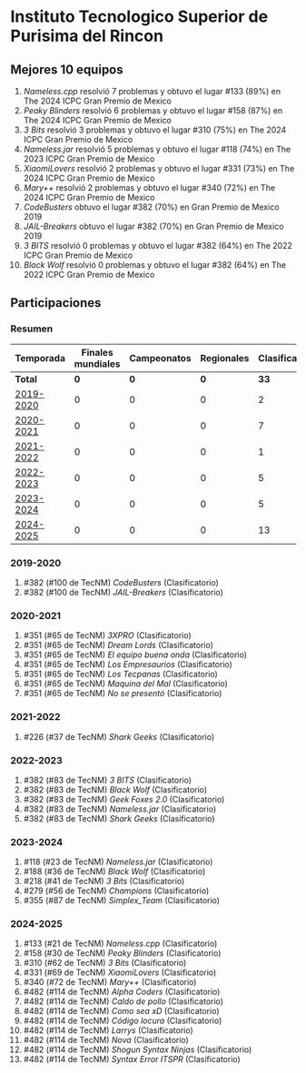 ---
---

# Instituto Tecnologico Superior de Purisima del Rincon

## Mejores 10 equipos

1. _Nameless.cpp_ resolvió 7 problemas y obtuvo el lugar #133 (89%) en The 2024 ICPC Gran Premio de Mexico
1. _Peaky Blinders_ resolvió 6 problemas y obtuvo el lugar #158 (87%) en The 2024 ICPC Gran Premio de Mexico
1. _3 Bits_ resolvió 3 problemas y obtuvo el lugar #310 (75%) en The 2024 ICPC Gran Premio de Mexico
1. _Nameless.jar_ resolvió 5 problemas y obtuvo el lugar #118 (74%) en The 2023 ICPC Gran Premio de Mexico
1. _XiaomiLovers_ resolvió 2 problemas y obtuvo el lugar #331 (73%) en The 2024 ICPC Gran Premio de Mexico
1. _Mary++_ resolvió 2 problemas y obtuvo el lugar #340 (72%) en The 2024 ICPC Gran Premio de Mexico
1. _CodeBusters_ obtuvo el lugar #382 (70%) en Gran Premio de Mexico 2019
1. _JAIL-Breakers_ obtuvo el lugar #382 (70%) en Gran Premio de Mexico 2019
1. _3 BITS_ resolvió 0 problemas y obtuvo el lugar #382 (64%) en The 2022 ICPC Gran Premio de Mexico
1. _Black Wolf_ resolvió 0 problemas y obtuvo el lugar #382 (64%) en The 2022 ICPC Gran Premio de Mexico

## Participaciones

### Resumen

| Temporada | Finales mundiales | Campeonatos | Regionales | Clasificatorios | Equipos |
| --- | --- | --- | --- | --- | --- |
| **Total** | **0** | **0** | **0** | **33** | **33** |
| [2019-2020](#2019-2020) | 0 | 0 | 0 | 2 | 2 |
| [2020-2021](#2020-2021) | 0 | 0 | 0 | 7 | 7 |
| [2021-2022](#2021-2022) | 0 | 0 | 0 | 1 | 1 |
| [2022-2023](#2022-2023) | 0 | 0 | 0 | 5 | 5 |
| [2023-2024](#2023-2024) | 0 | 0 | 0 | 5 | 5 |
| [2024-2025](#2024-2025) | 0 | 0 | 0 | 13 | 13 |

### 2019-2020

1. #382 (#100 de TecNM) _CodeBusters_ (Clasificatorio)
1. #382 (#100 de TecNM) _JAIL-Breakers_ (Clasificatorio)

### 2020-2021

1. #351 (#65 de TecNM) _3XPRO_ (Clasificatorio)
1. #351 (#65 de TecNM) _Dream Lords_ (Clasificatorio)
1. #351 (#65 de TecNM) _El equipo buena onda_ (Clasificatorio)
1. #351 (#65 de TecNM) _Los Empresaurios_ (Clasificatorio)
1. #351 (#65 de TecNM) _Los Tecpanas_ (Clasificatorio)
1. #351 (#65 de TecNM) _Maquina del Mal_ (Clasificatorio)
1. #351 (#65 de TecNM) _No se presentó_ (Clasificatorio)

### 2021-2022

1. #226 (#37 de TecNM) _Shark Geeks_ (Clasificatorio)

### 2022-2023

1. #382 (#83 de TecNM) _3 BITS_ (Clasificatorio)
1. #382 (#83 de TecNM) _Black Wolf_ (Clasificatorio)
1. #382 (#83 de TecNM) _Geek Foxes 2.0_ (Clasificatorio)
1. #382 (#83 de TecNM) _Nameless.jar_ (Clasificatorio)
1. #382 (#83 de TecNM) _Shark Geeks_ (Clasificatorio)

### 2023-2024

1. #118 (#23 de TecNM) _Nameless.jar_ (Clasificatorio)
1. #188 (#36 de TecNM) _Black Wolf_ (Clasificatorio)
1. #218 (#41 de TecNM) _3 Bits_ (Clasificatorio)
1. #279 (#56 de TecNM) _Champions_ (Clasificatorio)
1. #355 (#87 de TecNM) _Simplex_Team_ (Clasificatorio)

### 2024-2025

1. #133 (#21 de TecNM) _Nameless.cpp_ (Clasificatorio)
1. #158 (#30 de TecNM) _Peaky Blinders_ (Clasificatorio)
1. #310 (#62 de TecNM) _3 Bits_ (Clasificatorio)
1. #331 (#69 de TecNM) _XiaomiLovers_ (Clasificatorio)
1. #340 (#72 de TecNM) _Mary++_ (Clasificatorio)
1. #482 (#114 de TecNM) _Alpha Coders_ (Clasificatorio)
1. #482 (#114 de TecNM) _Caldo de pollo_ (Clasificatorio)
1. #482 (#114 de TecNM) _Como sea xD_ (Clasificatorio)
1. #482 (#114 de TecNM) _Código locura_ (Clasificatorio)
1. #482 (#114 de TecNM) _Larrys_ (Clasificatorio)
1. #482 (#114 de TecNM) _Nova_ (Clasificatorio)
1. #482 (#114 de TecNM) _Shogun Syntax Ninjas_ (Clasificatorio)
1. #482 (#114 de TecNM) _Syntax Error ITSPR_ (Clasificatorio)



